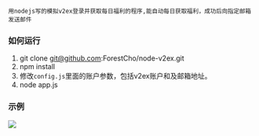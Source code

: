 	用nodejs写的模拟v2ex登录并获取每日福利的程序,能自动每日获取福利，成功后向指定邮箱发送邮件

### 如何运行
1. git clone git@github.com:ForestCho/node-v2ex.git
2. npm install
3. 修改`config.js`里面的账户参数，包括v2ex账户和及邮箱地址。
3. node app.js


### 示例

![](http://ww3.sinaimg.cn/large/5f13eab3gw1f4ddwfz392j20qd030t9n.jpg)